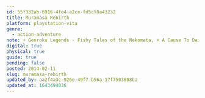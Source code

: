 ```yaml
---
id: 55f332ab-6916-4fe4-a2ce-fd5cf8a43232
title: Muramasa Rebirth
platform: playstation-vita
genre:
  - action-adventure
note: + Genroku Legends - Fishy Tales of the Nekomata, + A Cause To Daikon For, + A Spirited Seven Nights’ Haunting, + Hell’s Where the Heart Is
digital: true
physical: true
guide: true
pending: false
posted: 2014-02-11
slug: muramasa-rebirth
updated_by: aa2f4a3c-926e-49f7-b56a-17f7503608ba
updated_at: 1643494036
---
```

